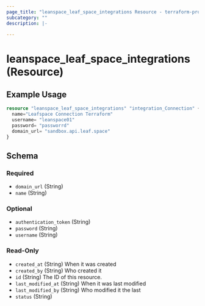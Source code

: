 ```yaml
---
page_title: "leanspace_leaf_space_integrations Resource - terraform-provider-leanspace"
subcategory: ""
description: |-
  
---
```


# leanspace_leaf_space_integrations (Resource)



## Example Usage

```terraform
resource "leanspace_leaf_space_integrations" "integration_Connection" {
  name="Leafspace Connection Terraform"
  username= "leanspace01"
  password= "passworrd"
  domain_url= "sandbox.api.leaf.space"
}
```

<!-- schema generated by tfplugindocs -->
## Schema

### Required

- `domain_url` (String)
- `name` (String)

### Optional

- `authentication_token` (String)
- `password` (String)
- `username` (String)

### Read-Only

- `created_at` (String) When it was created
- `created_by` (String) Who created it
- `id` (String) The ID of this resource.
- `last_modified_at` (String) When it was last modified
- `last_modified_by` (String) Who modified it the last
- `status` (String)
